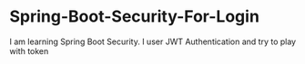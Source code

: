 # Spring-Boot-Security-For-Login
I am learning Spring Boot Security. I user JWT Authentication and try to play with token 
